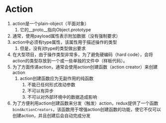# Action

1. action是一个plain-object（平面对象）
   1. 它的__proto__指向Object.prototype
2. 通常，使用payload属性表示附加数据（没有强制要求）
3. action中必须有type属性，该属性用于描述操作的类型
   1. 但是，没有对type的类型做出要求
4. 在大型项目，由于操作类型非常多，为了避免硬编码（hard code），会将action的类型存放到一个或一些单独的文件中（样板代码）。
5. 为了方面传递action，通常会使用action创建函数（action creator）来创建action
   1. action创建函数应为无副作用的纯函数
      1. 不能已任何形式改动参数
      2. 不可以有异步
      3. 不可以对外部环境中的数据造成影响
6. 为了方便利用action创建函数来分发（触发）action，redux提供了一个函数
```bindActionCreators```，该函数用于增强action创建函数的功能，使它不仅可以创建action，并且创建后会自动完成分发
